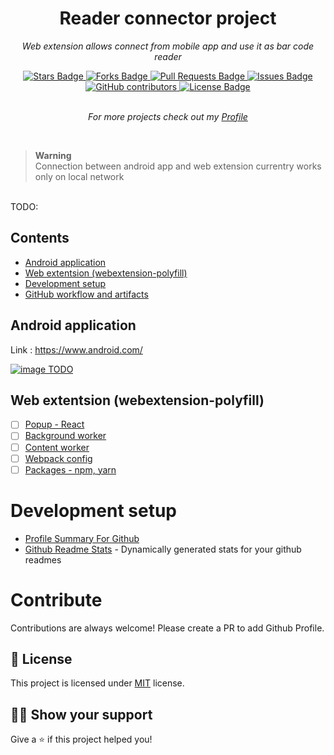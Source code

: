 <h1 align="center">Reader connector project</h1>
<p align="center">
  <i>Web extension allows connect from mobile app and use it as bar code reader</i>
</p>
<div align="center">
  <a href="https://github.com/davidvancl/reader-connector/stargazers">
    <img src="https://img.shields.io/github/stars/davidvancl/reader-connector" alt="Stars Badge"/>
  </a>
  <a href="https://github.com/davidvancl/reader-connector/network/members">
    <img src="https://img.shields.io/github/forks/davidvancl/reader-connector" alt="Forks Badge"/>
  </a>
  <a href="https://github.com/davidvancl/reader-connector/pulls">
    <img src="https://img.shields.io/github/issues-pr/davidvancl/reader-connector" alt="Pull Requests Badge"/>
  </a>
  <a href="https://github.com/davidvancl/reader-connector/issues">
    <img src="https://img.shields.io/github/issues/davidvancl/reader-connector" alt="Issues Badge"/>
  </a>
  <a href="https://github.com/davidvancl/reader-connector/graphs/contributors">
    <img alt="GitHub contributors" src="https://img.shields.io/github/contributors/davidvancl/reader-connector?color=2b9348">
  </a>
  <a href="https://github.com/davidvancl/reader-connector/blob/master/LICENSE">
    <img src="https://img.shields.io/github/license/davidvancl/reader-connector?color=2b9348" alt="License Badge"/>
  </a>
</div>
<br>
<p align="center">
  <i>For more projects check out my <a href="https://github.com/davidvancl">Profile</a>
  </i>
</p>
<br>

> **Warning**  
> Connection between android app and web extension currentry works only on local network

<br>
TODO:

## Contents

- [Android application](#android-application)
- [Web extentsion (webextension-polyfill)](#web-extension)
- [Development setup](#dev-container-setup)
- [GitHub workflow and artifacts](#github-workflow-artifacts)

## Android application

Link : https://www.android.com/

<a href="">
  <img src="" alt="image TODO" />
</a>

## Web extentsion (webextension-polyfill)

- [ ] [Popup - React](popup)
- [ ] [Background worker](background)
- [ ] [Content worker](conetnt)
- [ ] [Webpack config](webpack)
- [ ] [Packages - npm, yarn](packages)

# Development setup

- [Profile Summary For Github](https://profile-summary-for-github.com/search)
- [Github Readme Stats](https://github.com/anuraghazra/github-readme-stats) - Dynamically generated stats for your github readmes

# Contribute

Contributions are always welcome! Please create a PR to add Github Profile.

## :pencil: License

This project is licensed under [MIT](https://opensource.org/licenses/MIT) license.

## :man_astronaut: Show your support

Give a ⭐️ if this project helped you!
